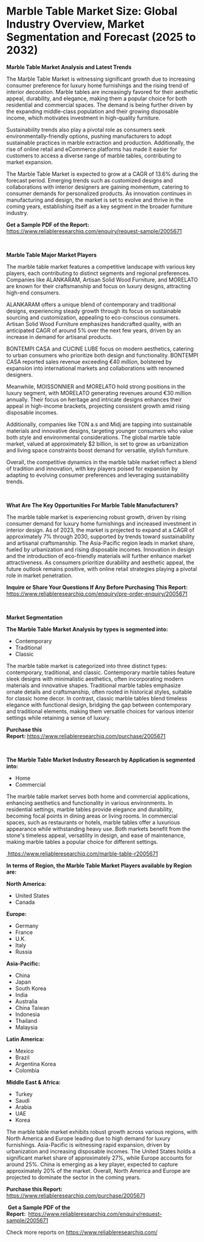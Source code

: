 <p><h1>Marble Table Market Size: Global Industry Overview, Market Segmentation and Forecast (2025 to 2032)</h1></p><p><strong>Marble Table Market Analysis and Latest Trends</strong></p>
<p><p>The Marble Table Market is witnessing significant growth due to increasing consumer preference for luxury home furnishings and the rising trend of interior decoration. Marble tables are increasingly favored for their aesthetic appeal, durability, and elegance, making them a popular choice for both residential and commercial spaces. The demand is being further driven by the expanding middle-class population and their growing disposable income, which motivates investment in high-quality furniture.</p><p>Sustainability trends also play a pivotal role as consumers seek environmentally-friendly options, pushing manufacturers to adopt sustainable practices in marble extraction and production. Additionally, the rise of online retail and eCommerce platforms has made it easier for customers to access a diverse range of marble tables, contributing to market expansion.</p><p>The Marble Table Market is expected to grow at a CAGR of 13.6% during the forecast period. Emerging trends such as customized designs and collaborations with interior designers are gaining momentum, catering to consumer demands for personalized products. As innovation continues in manufacturing and design, the market is set to evolve and thrive in the coming years, establishing itself as a key segment in the broader furniture industry.</p></p>
<p><strong>Get a Sample PDF of the Report:&nbsp;</strong> <a href="https://www.reliableresearchiq.com/enquiry/request-sample/2005671?utm_campaign=2752&utm_medium=2&utm_source=Github&utm_content=ia&utm_term=05042025&utm_id=marble-table">https://www.reliableresearchiq.com/enquiry/request-sample/2005671</a></p>
<p>&nbsp;</p>
<p><strong>Marble Table Major Market Players</strong></p>
<p><p>The marble table market features a competitive landscape with various key players, each contributing to distinct segments and regional preferences. Companies like ALANKARAM, Artisan Solid Wood Furniture, and MORELATO are known for their craftsmanship and focus on luxury designs, attracting high-end consumers. </p><p>ALANKARAM offers a unique blend of contemporary and traditional designs, experiencing steady growth through its focus on sustainable sourcing and customization, appealing to eco-conscious consumers. Artisan Solid Wood Furniture emphasizes handcrafted quality, with an anticipated CAGR of around 5% over the next few years, driven by an increase in demand for artisanal products.</p><p>BONTEMPI CASA and CUCINE LUBE focus on modern aesthetics, catering to urban consumers who prioritize both design and functionality. BONTEMPI CASA reported sales revenue exceeding €40 million, bolstered by expansion into international markets and collaborations with renowned designers.</p><p>Meanwhile, MOISSONNIER and MORELATO hold strong positions in the luxury segment, with MORELATO generating revenues around €30 million annually. Their focus on heritage and intricate designs enhances their appeal in high-income brackets, projecting consistent growth amid rising disposable incomes.</p><p>Additionally, companies like TON a.s and Midj are tapping into sustainable materials and innovative designs, targeting younger consumers who value both style and environmental considerations. The global marble table market, valued at approximately $2 billion, is set to grow as urbanization and living space constraints boost demand for versatile, stylish furniture.</p><p>Overall, the competitive dynamics in the marble table market reflect a blend of tradition and innovation, with key players poised for expansion by adapting to evolving consumer preferences and leveraging sustainability trends.</p></p>
<p>&nbsp;</p>
<p><strong>What Are The Key Opportunities For Marble Table Manufacturers?</strong></p>
<p><p>The marble table market is experiencing robust growth, driven by rising consumer demand for luxury home furnishings and increased investment in interior design. As of 2023, the market is projected to expand at a CAGR of approximately 7% through 2030, supported by trends toward sustainability and artisanal craftsmanship. The Asia-Pacific region leads in market share, fueled by urbanization and rising disposable incomes. Innovation in design and the introduction of eco-friendly materials will further enhance market attractiveness. As consumers prioritize durability and aesthetic appeal, the future outlook remains positive, with online retail strategies playing a pivotal role in market penetration.</p></p>
<p><strong>Inquire or Share Your Questions If Any Before Purchasing This Report:</strong> <a href="https://www.reliableresearchiq.com/enquiry/pre-order-enquiry/2005671?utm_campaign=2752&utm_medium=2&utm_source=Github&utm_content=ia&utm_term=05042025&utm_id=marble-table">https://www.reliableresearchiq.com/enquiry/pre-order-enquiry/2005671</a></p>
<p>&nbsp;</p>
<p><strong>Market Segmentation</strong></p>
<p><strong>The Marble Table Market Analysis by types is segmented into:</strong></p>
<p><ul><li>Contemporary</li><li>Traditional</li><li>Classic</li></ul></p>
<p><p>The marble table market is categorized into three distinct types: contemporary, traditional, and classic. Contemporary marble tables feature sleek designs with minimalistic aesthetics, often incorporating modern materials and innovative shapes. Traditional marble tables emphasize ornate details and craftsmanship, often rooted in historical styles, suitable for classic home decor. In contrast, classic marble tables blend timeless elegance with functional design, bridging the gap between contemporary and traditional elements, making them versatile choices for various interior settings while retaining a sense of luxury.</p></p>
<p><strong>Purchase this Report:&nbsp;</strong><a href="https://www.reliableresearchiq.com/purchase/2005671?utm_campaign=2752&utm_medium=2&utm_source=Github&utm_content=ia&utm_term=05042025&utm_id=marble-table">https://www.reliableresearchiq.com/purchase/2005671</a></p>
<p>&nbsp;</p>
<p><strong>The Marble Table Market Industry Research by Application is segmented into:</strong></p>
<p><ul><li>Home</li><li>Commercial</li></ul></p>
<p><p>The marble table market serves both home and commercial applications, enhancing aesthetics and functionality in various environments. In residential settings, marble tables provide elegance and durability, becoming focal points in dining areas or living rooms. In commercial spaces, such as restaurants or hotels, marble tables offer a luxurious appearance while withstanding heavy use. Both markets benefit from the stone's timeless appeal, versatility in design, and ease of maintenance, making marble tables a popular choice for different settings.</p></p>
<p><a href="https://www.reliableresearchiq.com/marble-table-r2005671?utm_campaign=2752&utm_medium=2&utm_source=Github&utm_content=ia&utm_term=05042025&utm_id=marble-table">&nbsp;https://www.reliableresearchiq.com/marble-table-r2005671</a></p>
<p><strong>In terms of Region, the Marble Table Market Players available by Region are:</strong></p>
<p>
    <p> <strong> North America: </strong>
        <ul>
            <li>United States</li>
            <li>Canada</li>
        </ul>
        </p> 
    <p> <strong> Europe: </strong>
        <ul>
            <li>Germany</li>
            <li>France</li>
            <li>U.K.</li>
            <li>Italy</li>
            <li>Russia</li>
        </ul>
        </p> 
    <p> <strong> Asia-Pacific: </strong>
        <ul>
            <li>China</li>
            <li>Japan</li>
            <li>South Korea</li>
            <li>India</li>
            <li>Australia</li>
            <li>China Taiwan</li>
            <li>Indonesia</li>
            <li>Thailand</li>
            <li>Malaysia</li>
        </ul>
        </p> 
    <p> <strong> Latin America: </strong>
        <ul>
            <li>Mexico</li>
            <li>Brazil</li>
            <li>Argentina Korea</li>
            <li>Colombia</li>
        </ul>
        </p> 
    <p> <strong> Middle East & Africa: </strong>
        <ul>
            <li>Turkey</li>
            <li>Saudi</li>
            <li>Arabia</li>
            <li>UAE</li>
            <li>Korea</li>
        </ul>
    </p>
    </p>
<p><p>The marble table market exhibits robust growth across various regions, with North America and Europe leading due to high demand for luxury furnishings. Asia-Pacific is witnessing rapid expansion, driven by urbanization and increasing disposable incomes. The United States holds a significant market share of approximately 27%, while Europe accounts for around 25%. China is emerging as a key player, expected to capture approximately 20% of the market. Overall, North America and Europe are projected to dominate the sector in the coming years.</p></p>
<p><strong>Purchase this Report: </strong><a href="https://www.reliableresearchiq.com/purchase/2005671?utm_campaign=2752&utm_medium=2&utm_source=Github&utm_content=ia&utm_term=05042025&utm_id=marble-table">https://www.reliableresearchiq.com/purchase/2005671</a></p>
<p>&nbsp;<strong>Get a Sample PDF of the Report:&nbsp;&nbsp;</strong><a href="https://www.reliableresearchiq.com/enquiry/request-sample/2005671?utm_campaign=2752&utm_medium=2&utm_source=Github&utm_content=ia&utm_term=05042025&utm_id=marble-table">https://www.reliableresearchiq.com/enquiry/request-sample/2005671</a></p>
<p><strong></strong></p>
<p>Check more reports on <a href="https://www.reliableresearchiq.com/?utm_campaign=2752&utm_medium=2&utm_source=Github&utm_content=ia&utm_term=05042025&utm_id=marble-table">https://www.reliableresearchiq.com/</a></p>